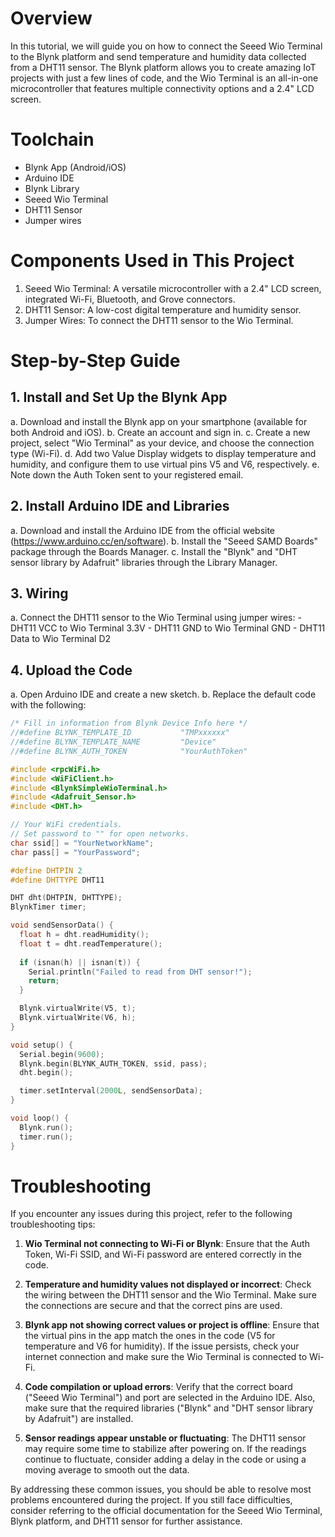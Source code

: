 # Overview
In this tutorial, we will guide you on how to connect the Seeed Wio Terminal to the Blynk platform and send temperature and humidity data collected from a DHT11 sensor. The Blynk platform allows you to create amazing IoT projects with just a few lines of code, and the Wio Terminal is an all-in-one microcontroller that features multiple connectivity options and a 2.4" LCD screen.

# Toolchain
- Blynk App (Android/iOS)
- Arduino IDE
- Blynk Library
- Seeed Wio Terminal
- DHT11 Sensor
- Jumper wires

# Components Used in This Project
1. Seeed Wio Terminal: A versatile microcontroller with a 2.4" LCD screen, integrated Wi-Fi, Bluetooth, and Grove connectors.
2. DHT11 Sensor: A low-cost digital temperature and humidity sensor.
3. Jumper Wires: To connect the DHT11 sensor to the Wio Terminal.

# Step-by-Step Guide

## 1. Install and Set Up the Blynk App
  a. Download and install the Blynk app on your smartphone (available for both Android and iOS).
  b. Create an account and sign in.
  c. Create a new project, select "Wio Terminal" as your device, and choose the connection type (Wi-Fi).
  d. Add two Value Display widgets to display temperature and humidity, and configure them to use virtual pins V5 and V6, respectively.
  e. Note down the Auth Token sent to your registered email.

## 2. Install Arduino IDE and Libraries
  a. Download and install the Arduino IDE from the official website (https://www.arduino.cc/en/software).
  b. Install the "Seeed SAMD Boards" package through the Boards Manager.
  c. Install the "Blynk" and "DHT sensor library by Adafruit" libraries through the Library Manager.

## 3. Wiring
  a. Connect the DHT11 sensor to the Wio Terminal using jumper wires:
     - DHT11 VCC to Wio Terminal 3.3V
     - DHT11 GND to Wio Terminal GND
     - DHT11 Data to Wio Terminal D2

## 4. Upload the Code
  a. Open Arduino IDE and create a new sketch.
  b. Replace the default code with the following:

```cpp
/* Fill in information from Blynk Device Info here */
//#define BLYNK_TEMPLATE_ID           "TMPxxxxxx"
//#define BLYNK_TEMPLATE_NAME         "Device"
//#define BLYNK_AUTH_TOKEN            "YourAuthToken"

#include <rpcWiFi.h>
#include <WiFiClient.h>
#include <BlynkSimpleWioTerminal.h>
#include <Adafruit_Sensor.h>
#include <DHT.h>

// Your WiFi credentials.
// Set password to "" for open networks.
char ssid[] = "YourNetworkName";
char pass[] = "YourPassword";

#define DHTPIN 2
#define DHTTYPE DHT11

DHT dht(DHTPIN, DHTTYPE);
BlynkTimer timer;

void sendSensorData() {
  float h = dht.readHumidity();
  float t = dht.readTemperature();
  
  if (isnan(h) || isnan(t)) {
    Serial.println("Failed to read from DHT sensor!");
    return;
  }

  Blynk.virtualWrite(V5, t);
  Blynk.virtualWrite(V6, h);
}

void setup() {
  Serial.begin(9600);
  Blynk.begin(BLYNK_AUTH_TOKEN, ssid, pass);
  dht.begin();

  timer.setInterval(2000L, sendSensorData);
}

void loop() {
  Blynk.run();
  timer.run();
}
```

# Troubleshooting

If you encounter any issues during this project, refer to the following troubleshooting tips:

1. **Wio Terminal not connecting to Wi-Fi or Blynk**: Ensure that the Auth Token, Wi-Fi SSID, and Wi-Fi password are entered correctly in the code.

2. **Temperature and humidity values not displayed or incorrect**: Check the wiring between the DHT11 sensor and the Wio Terminal. Make sure the connections are secure and that the correct pins are used.

3. **Blynk app not showing correct values or project is offline**: Ensure that the virtual pins in the app match the ones in the code (V5 for temperature and V6 for humidity). If the issue persists, check your internet connection and make sure the Wio Terminal is connected to Wi-Fi.

4. **Code compilation or upload errors**: Verify that the correct board ("Seeed Wio Terminal") and port are selected in the Arduino IDE. Also, make sure that the required libraries ("Blynk" and "DHT sensor library by Adafruit") are installed.

5. **Sensor readings appear unstable or fluctuating**: The DHT11 sensor may require some time to stabilize after powering on. If the readings continue to fluctuate, consider adding a delay in the code or using a moving average to smooth out the data.

By addressing these common issues, you should be able to resolve most problems encountered during the project. If you still face difficulties, consider referring to the official documentation for the Seeed Wio Terminal, Blynk platform, and DHT11 sensor for further assistance.
